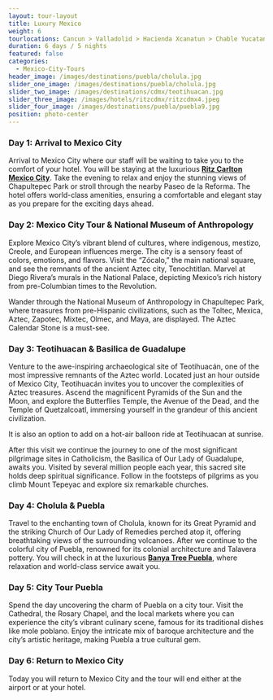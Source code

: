 ```yaml
---
layout: tour-layout
title: Luxury Mexico
weight: 6
tourlocations: Cancun > Valladolid > Hacienda Xcanatun > Chable Yucatan > Riviera Maya
duration: 6 days / 5 nights
featured: false
categories:
  - Mexico-City-Tours
header_image: /images/destinations/puebla/cholula.jpg
slider_one_image: /images/destinations/puebla/cholula.jpg
slider_two_image: /images/destinations/cdmx/teotihuacan.jpg
slider_three_image: /images/hotels/ritzcdmx/ritzcdmx4.jpeg
slider_four_image: /images/destinations/puebla/puebla9.jpg
position: photo-center
---
```


### Day 1: Arrival to Mexico City

Arrival to Mexico City where our staff will be waiting to take you to the comfort of your hotel. You will be staying at the luxurious  <strong>[Ritz Carlton Mexico City](/hotels/ritzcdmx)</strong>. Take the evening to relax and enjoy the stunning views of Chapultepec Park or stroll through the nearby Paseo de la Reforma. The hotel offers world-class amenities, ensuring a comfortable and elegant stay as you prepare for the exciting days ahead.

### Day 2: Mexico City Tour & National Museum of Anthropology 

Explore Mexico City’s vibrant blend of cultures, where indigenous, mestizo, Creole, and European influences merge. The city is a sensory feast of colors, emotions, and flavors. Visit the “Zócalo,” the main national square, and see the remnants of the ancient Aztec city, Tenochtitlan. Marvel at Diego Rivera’s murals in the National Palace, depicting Mexico’s rich history from pre-Columbian times to the Revolution.

Wander through the National Museum of Anthropology in Chapultepec Park, where treasures from pre-Hispanic civilizations, such as the Toltec, Mexica, Aztec, Zapotec, Mixtec, Olmec, and Maya, are displayed. The Aztec Calendar Stone is a must-see.

### Day 3: Teotihuacan & Basilica de Guadalupe

Venture to the awe-inspiring archaeological site of Teotihuacán, one of the most impressive remnants of the Aztec world. Located just an hour outside of Mexico City, Teotihuacán invites you to uncover the complexities of Aztec treasures. Ascend the magnificent Pyramids of the Sun and the Moon, and explore the Butterflies Temple, the Avenue of the Dead, and the Temple of Quetzalcoatl, immersing yourself in the grandeur of this ancient civilization.

It is also an option to add on a hot-air balloon ride at Teotihuacan at sunrise. 

After this visit we continue the journey to one of the most significant pilgrimage sites in Catholicism, the Basilica of Our Lady of Guadalupe, awaits you. Visited by several million people each year, this sacred site holds deep spiritual significance. Follow in the footsteps of pilgrims as you climb Mount Tepeyac and explore six remarkable churches.

### Day 4: Cholula & Puebla

Travel to the enchanting town of Cholula, known for its Great Pyramid and the striking Church of Our Lady of Remedies perched atop it, offering breathtaking views of the surrounding volcanoes. After we continue to the colorful city of Puebla, renowned for its colonial architecture and Talavera pottery. You will check in at the luxurious <strong>[Banya Tree Puebla](/hotels/banyanpue)</strong>, where relaxation and world-class service await you.

### Day 5: City Tour Puebla

Spend the day uncovering the charm of Puebla on a city tour. Visit the Cathedral, the Rosary Chapel, and the local markets where you can experience the city’s vibrant culinary scene, famous for its traditional dishes like mole poblano. Enjoy the intricate mix of baroque architecture and the city’s artistic heritage, making Puebla a true cultural gem.

### Day 6: Return to Mexico City

Today you will return to Mexico City and the tour will end either at the airport or at your hotel. 